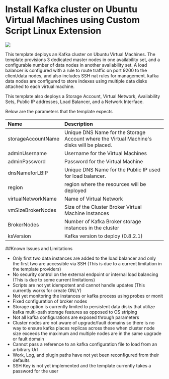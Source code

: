 # Install Kafka cluster on Ubuntu Virtual Machines using Custom Script Linux Extension

<a href="https://azuredeploy.net/" target="_blank">
    <img src="http://azuredeploy.net/deploybutton.png"/>
</a>

This template deploys an Kafka cluster on Ubuntu Virtual Machines.  The template provisions 3 dedicated master nodes in one availability set, and a configurable number of data nodes in another availability set.  A load balancer is configured with a rule to route traffic on port 9200 to the client/data nodes, and also includes SSH nat rules for management.  kafka data nodes are configured to store indexes using multiple data disks attached to each virtual machine.

This template also deploys a Storage Account, Virtual Network, Availability Sets, Public IP addresses, Load Balancer, and a Network Interface.

Below are the parameters that the template expects

| Name   | Description    |
|:--- |:---|
| storageAccountName  | Unique DNS Name for the Storage Account where the Virtual Machine's disks will be placed. |
| adminUsername  | Username for the Virtual Machines  |
| adminPassword  | Password for the Virtual Machine  |
| dnsNameforLBIP  | Unique DNS Name for the Public IP used for load balancer. |
| region | region where the resources will be deployed |
| virtualNetworkName | Name of Virtual Network |
| vmSizeBrokerNodes | Size of the Cluster Broker Virtual Machine Instances |
| BrokerNodes | Number of Kafka Broker storage instances in the cluster |
| ksVersion | Kafka version to deploy (0.8.2.1) |

##Known Issues and Limitations
- Only first two data instances are added to the load balancer and only the first two are accessible via SSH (This is due to a current limitation in the template providers)
- No security control on the external endpoint or internal load balancing (This is due to some current limitations)
- Scripts are not yet idempotent and cannot handle updates (This currently works for create ONLY)
- Not yet monitoring the instances or kafka process using probes or monit
- Fixed configuration of broker nodes
- Storage option is currently limited to persistent data disks that utilize kafka multi-path storage features as opposed to OS striping
- Not all kafka configurations are exposed through parameters
- Cluster nodes are not aware of upgrade/fault domains so there is no way to ensure kafka places replicas across these when cluster node size exceeds the maximum and multiple nodes are in the same upgrade or fault domain
- Cannot pass a reference to an kafka configuration file to load from an arbitrary Url
- Work, Log, and plugin paths have not yet been reconfigured from their defaults
- SSH Key is not yet implemented and the template currently takes a password for the user
